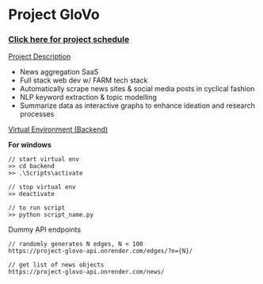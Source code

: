 # **Project GloVo**

### [Click here for project schedule](https://docs.google.com/spreadsheets/d/1tHkNYdiojzDxUX0CcpaGhTUULMq8ZHx-PNVAw6JEZ00/edit?usp=sharing)

<ins>Project Description</ins>
* News aggregation SaaS 
* Full stack web dev w/ FARM tech stack
* Automatically scrape news sites & social media posts in cyclical fashion
* NLP keyword extraction & topic modelling
* Summarize data as interactive graphs to enhance ideation and research processes


<ins>Virtual Environment (Backend)</ins>

**For windows**
``` 
// start virtual env
>> cd backend
>> .\Scripts\activate

// stop virtual env
>> deactivate

// to run script
>> python script_name.py
```


Dummy API endpoints
```
// randomly generates N edges, N < 100
https://project-glovo-api.onrender.com/edges/?n={N}/

// get list of news objects
https://project-glovo-api.onrender.com/news/
```

